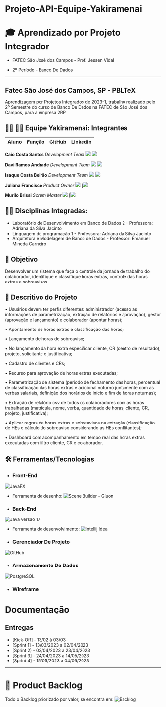 # Projeto-API-Equipe-Yakiramenai
 
# 🎓 Aprendizado por Projeto Integrador
* FATEC São José dos Campos - Prof. Jessen Vidal

* 2º Período - Banco De Dados

-----------------------------------------------------------------------------------------------------------------------------------------------------------


## Fatec São José dos Campos, SP - PBLTeX  
Aprendizagem por Projetos Integrados de 2023-1, trabalho realizado pelo 2º Semestre do curso de Banco De Dados na FATEC de São José dos Campos, para a empresa 2RP 

## 👨‍💻 👩‍💻 Equipe Yakiramenai: Integrantes

| Aluno            | Função           | GitHub                                                         | LinkedIn                                              |
| ---------------- | ---------------- | -------------------------------------------------------------- | ----------------------------------------------------- |

__Caio Costa Santos__  *Development Team* [![](https://bit.ly/3f9Xo0P)](https://github.com/Caio-eng-gif) [![](https://bit.ly/2P1ZogM)](https://www.linkedin.com/in/caio-costa-santos-7a7277195) 

__Davi Ramos Andrade__  *Development Team* [![](https://bit.ly/3f9Xo0P)](https://github.com/DaviRamosAndrade) [![](https://bit.ly/2P1ZogM)](https://www.linkedin.com/in/caio-costa-santos-7a7277195) 

__Isaque Costa Beirão__ *Development Team* [![](https://bit.ly/3f9Xo0P)](https://github.com/isaquebeirao) [![](https://bit.ly/2P1ZogM)](https://www.linkedin.com/in/caio-costa-santos-7a7277195) 

__Juliana Francisco__ *Product Owner* [![](https://bit.ly/3f9Xo0P)](https://github.com/juliana-osss)       [![](https://bit.ly/2P1ZogM)

__Murilo Brissi__ *Scrum Master* [![](https://bit.ly/3f9Xo0P)](https://github.com/Murilobss)       [![](https://bit.ly/2P1ZogM)


## 👨‍🏫 Disciplinas Integradas:

- Laboratório de Desenvolvimento em Banco de Dados 2 - Professora: Adriana da Silva Jacinto
- Linguagem de programação 1 - Professora: Adriana da Silva Jacinto
- Arquitetura e Modelagem de Banco de Dados - Professor: Emanuel Mineda Carneiro

## 🎯 Objetivo
Desenvolver um sistema que faça o controle da jornada de trabalho do colaborador, identifique e classifique horas extras, controle das horas extras e sobreavisos.

## 💬 Descritivo do Projeto
• Usuários devem ter perfis diferentes: administrador (acesso as informações de parametrização,
extração de relatórios e aprovação), gestor (aprovação e lançamento) e colaborador (apontar
horas);

• Apontamento de horas extras e classificação das horas;

• Lançamento de horas de sobreaviso;

• No lançamento da hora extra especificar cliente, CR (centro de resultado), projeto, solicitante e
justificativa;

• Cadastro de clientes e CRs;

• Recurso para aprovação de horas extras executadas;

• Parametrização de sistema (período de fechamento das horas, percentual de classificação das
horas extras e adicional noturno juntamente com as verbas salariais, definição dos horários de
início e fim de horas noturnas);

• Extração de relatório csv de todos os colaboradores com as horas trabalhadas (matrícula, nome,
verba, quantidade de horas, cliente, CR, projeto, justificativa);

• Aplicar regras de horas extras e sobreavisos na extração (classificação de HEs e cálculo do
sobreaviso considerando as HEs conflitantes);

• Dashboard com acompanhamento em tempo real das horas extras executadas com filtro cliente,
CR e colaborador.


## 🛠️ Ferramentas/Tecnologias

* ### __Front-End__
![JavaFX](https://openjfx.io/)

- Ferramenta de desenho: ![Scene Builder - Gluon](https://gluonhq.com/products/scene-builder/)


* ### __Back-End__
![Java versão 17](https://aws.amazon.com/pt/corretto/?filtered-posts.sort-by=item.additionalFields.createdDate&filtered-posts.sort-order=desc)

- Ferramenta de desenvolvimento: ![Intellij Idea](https://www.jetbrains.com/pt-br/idea/download/#section=windows)

* ### __Gerenciador De Projeto__

![GitHub](https://img.shields.io/badge/github-%23121011.svg?style=for-the-badge&logo=github&logoColor=white)


* ### __Armazenamento De Dados__
![PostgreSQL](https://www.postgresql.org/download/)


* ### __Wireframe__


# Documentação

## Entregas
- [Kick-Off] - 13/02 à 03/03
- [Sprint 1] - 13/03/2023 a 02/04/2023
- [Sprint 2) - 03/04/2023 a 23/04/2023
- [Sprint 3] - 24/04/2023 a 14/05/2023
- [Sprint 4] - 15/05/2023 a 04/06/2023

-------------------------------------------------------------------------------------------------------------------------------------------------------------------

# 📝 Product Backlog

Todo o Backlog priorizado por valor, se encontra em: ![Backlog]()

